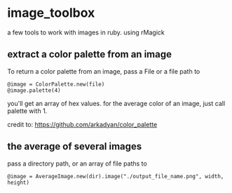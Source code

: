 # image_toolbox

  a few tools to work with images in ruby. using rMagick


## extract a color palette from an image

To return a color palette from an image, pass a File or a file path to

    @image = ColorPalette.new(file)
    @image.palette(4)

you'll get an array of hex values. for the average color of an image, just call palette with 1.

credit to: https://github.com/arkadyan/color_palette


## the average of several images

pass a directory path, or an array of file paths to

    @image = AverageImage.new(dir).image("./output_file_name.png", width, height)


